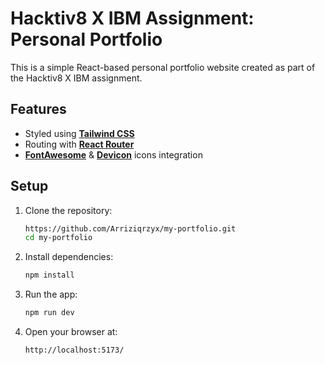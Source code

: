 # Hacktiv8 X IBM Assignment: Personal Portfolio

This is a simple React-based personal portfolio website created as part of the Hacktiv8 X IBM assignment.

## Features

- Styled using [**Tailwind CSS**](https://tailwindcss.com/)
- Routing with [**React Router**](https://reactrouter.com/)
- [**FontAwesome**](https://fontawesome.com/) & [**Devicon**](https://devicon.dev/) icons integration

## Setup

1. Clone the repository:

   ```bash
   https://github.com/Arriziqrzyx/my-portfolio.git
   cd my-portfolio
   ```

2. Install dependencies:

   ```bash
   npm install
   ```

3. Run the app:

   ```bash
   npm run dev
   ```

4. Open your browser at:
   ```
   http://localhost:5173/
   ```
